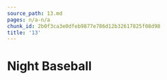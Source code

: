 ```yaml
---
source_path: 13.md
pages: n/a-n/a
chunk_id: 2b0f3ca3e0dfeb9877e786d12b32617825f08d98
title: '13'
---
```

# Night Baseball
